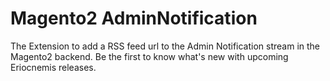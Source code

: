 # Magento2 AdminNotification

The Extension to add a RSS feed url to the Admin Notification stream in the Magento2 backend. Be the first to know what's new with upcoming Eriocnemis releases.
